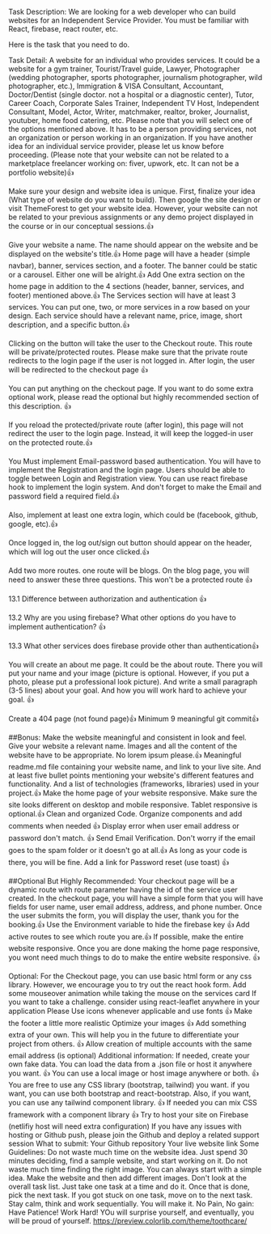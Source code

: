 Task Description:
We are looking for a web developer who can build websites for an Independent Service Provider. You must be familiar with React, firebase, react router, etc.

Here is the task that you need to do.

Task Detail:
A website for an individual who provides services. It could be a website for a gym trainer, Tourist/Travel guide, Lawyer, Photographer (wedding photographer, sports photographer, journalism photographer, wild photographer, etc.), Immigration & VISA Consultant, Accountant, Doctor/Dentist (single doctor. not a hospital or a diagnostic center), Tutor, Career Coach, Corporate Sales Trainer, Independent TV Host, Independent Consultant, Model, Actor, Writer, matchmaker, realtor, broker, Journalist, youtuber, home food catering, etc. Please note that you will select one of the options mentioned above. It has to be a person providing services, not an organization or person working in an organization. If you have another idea for an individual service provider, please let us know before proceeding. (Please note that your website can not be related to a marketplace freelancer working on: fiver, upwork, etc. It can not be a portfolio website)👍

Make sure your design and website idea is unique. First, finalize your idea (What type of website do you want to build). Then google the site design or visit ThemeForest to get your website idea. However, your website can not be related to your previous assignments or any demo project displayed in the course or in our conceptual sessions.👍

Give your website a name. The name should appear on the website and be displayed on the website's title.👍
Home page will have a header (simple navbar), banner, services section, and a footer. The banner could be static or a carousel. Either one will be alright.👍
Add One extra section on the home page in addition to the 4 sections (header, banner, services, and footer) mentioned above.👍
The Services section will have at least 3 services. You can put one, two, or more services in a row based on your design. Each service should have a relevant name, price, image, short description, and a specific button.👍

Clicking on the button will take the user to the Checkout route. This route will be private/protected routes. Please make sure that the private route redirects to the login page if the user is not logged in. After login, the user will be redirected to the checkout page 👍

You can put anything on the checkout page. If you want to do some extra optional work, please read the optional but highly recommended section of this description. 👍

If you reload the protected/private route (after login), this page will not redirect the user to the login page. Instead, it will keep the logged-in user on the protected route.👍

You Must implement Email-password based authentication. You will have to implement the Registration and the login page. Users should be able to toggle between Login and Registration view. You can use react firebase hook to implement the login system. And don't forget to make the Email and password field a required field.👍

Also, implement at least one extra login, which could be (facebook, github, google, etc).👍

Once logged in, the log out/sign out button should appear on the header, which will log out the user once clicked.👍

Add two more routes. one route will be blogs. On the blog page, you will need to answer these three questions. This won't be a protected route 👍

13.1 Difference between authorization and authentication 👍

13.2 Why are you using firebase? What other options do you have to implement authentication? 👍

13.3 What other services does firebase provide other than authentication👍

You will create an about me page. It could be the about route. There you will put your name and your image (picture is optional. However, if you put a photo, please put a professional look picture). And write a small paragraph (3-5 lines) about your goal. And how you will work hard to achieve your goal. 👍

Create a 404 page (not found page)👍
Minimum 9 meaningful git commit👍

##Bonus:
Make the website meaningful and consistent in look and feel. Give your website a relevant name. Images and all the content of the website have to be appropriate. No lorem ipsum please.👍
Meaningful readme.md file containing your website name, and link to your live site.
And at least five bullet points mentioning your website's different features and functionality. And a list of technologies (frameworks, libraries) used in your project.👍
Make the home page of your website responsive. Make sure the site looks different on desktop and mobile responsive. Tablet responsive is optional.👍
Clean and organized Code. Organize components and add comments when needed 👍
Display error when user email address or password don't match. 👍
Send Email Verification. Don't worry if the email goes to the spam folder or it doesn't go at all.👍 As long as your code is there, you will be fine.
Add a link for Password reset (use toast) 👍

##Optional But Highly Recommended:
Your checkout page will be a dynamic route with route parameter having the id of the service user created. In the checkout page, you will have a simple form that you will have fields for user name, user email address, address, and phone number. Once the user submits the form, you will display the user, thank you for the booking.👍
Use the Environment variable to hide the firebase key 👍
Add active routes to see which route you are.👍
If possible, make the entire website responsive. Once you are done making the home page responsive, you wont need much things to do to make the entire website responsive. 👍

Optional:
For the Checkout page, you can use basic html form or any css library. However, we encourage you to try out the react hook form.
Add some mouseover animation while taking the mouse on the services card
If you want to take a challenge. consider using react-leaflet anywhere in your application
Please Use icons whenever applicable and use fonts 👍
Make the footer a little more realistic
Optimize your images 👍
Add something extra of your own. This will help you in the future to differentiate your project from others. 👍
Allow creation of multiple accounts with the same email address (is optional)
Additional information:
If needed, create your own fake data. You can load the data from a .json file or host it anywhere you want. 👍
You can use a local image or host image anywhere or both. 👍
You are free to use any CSS library (bootstrap, tailwind) you want. if you want, you can use both bootstrap and react-bootstrap. Also, if you want, you can use any tailwind component library. 👍
If needed you can mix CSS framework with a component library 👍
Try to host your site on Firebase (netlifiy host will need extra configuration)
If you have any issues with hosting or Github push, please join the Github and deploy a related support session
What to submit:
Your Github repository
Your live website link
Some Guidelines:
Do not waste much time on the website idea. Just spend 30 minutes deciding, find a sample website, and start working on it.
Do not waste much time finding the right image. You can always start with a simple idea. Make the website and then add different images.
Don't look at the overall task list. Just take one task at a time and do it. Once that is done, pick the next task. If you got stuck on one task, move on to the next task.
Stay calm, think and work sequentially. You will make it.
No Pain, No gain:
Have Patience! Work Hard! YOu will surprise yourself, and eventually, you will be proud of yourself.
https://preview.colorlib.com/theme/toothcare/
